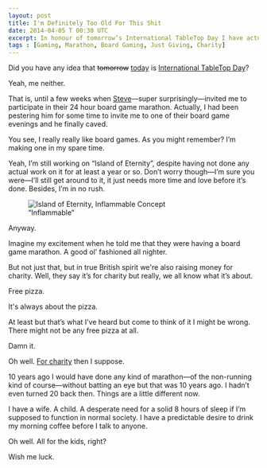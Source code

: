 ```yaml
---
layout: post
title: I'm Definitely Too Old For This Shit
date: 2014-04-05 T 00:30 UTC
excerpt: In honour of tomorrow’s International TableTop Day I have actually planned on doing the most appropriate thing ever. How appropriate!
tags : [Gaming, Marathon, Board Gaming, Just Giving, Charity]
---
```

Did you have any idea that <del>tomorrow</del> <ins>today</ins> is [International TableTop Day][ttd]?

Yeah, me neither.

That is, until a few weeks when [Steve][steve]—super surprisingly—invited me to participate in their 24 hour board game marathon. Actually, I had been pestering him for some time to invite me to one of their board game evenings and he finally caved.

You see, I really really like board games. As you might remember? I’m making one in my spare time.

Yeah, I’m still working on “Island of Eternity”, despite having not done any actual work on it for at least a year or so. Don’t worry though—I’m sure you were—I’ll still get around to it, it just needs more time and love before it’s done. Besides, I’m in no rush.

<div>
<figure>
	<img src="../../../../assets/posts/im-definitely-too-old-for-this-shit/island-of-eternity-card-concept.png" alt="Island of Eternity, Inflammable Concept">
	<figcaption>“Inflammable”</figcaption>
</figure>
</div>


Anyway.

Imagine my excitement when he told me that they were having a board game marathon. A good ol’ fashioned all nighter.

But not just that, but in true British spirit we're also raising money for charity. Well, they say it’s for charity but really, we all know what it’s about.

Free pizza.

It's always about the pizza.

At least but that’s what I’ve heard but come to think of it I might be wrong. There might not be any free pizza at all.

Damn it.

Oh well. [For charity][charity] then I suppose.

10 years ago I would have done any kind of marathon—of the non-running kind of course—without batting an eye but that was 10 years ago. I hadn’t even turned 20 back then. Things are a little different now.

I have a wife. A child. A desperate need for a solid 8 hours of sleep if I’m supposed to function in normal society. I have a predictable desire to drink my morning coffee before I talk to anyone.

Oh well. All for the kids, right?

Wish me luck.

[steve]: http://twitter.com/trepanation
[ttd]: http://www.tabletopday.com/
[charity]: https://www.justgiving.com/BigBoardgameSmash